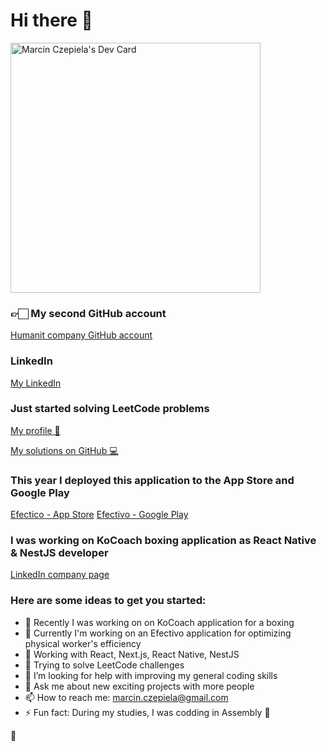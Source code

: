 # Hi there 👋

<a href="https://app.daily.dev/CzepiMM"><img src="https://api.daily.dev/devcards/c6fb039614804b759d0a9e197b10c33f.png?r=6f0" width="400" alt="Marcin Czepiela's Dev Card"/></a>

### 👉🏻 My second GitHub account
[Humanit company GitHub account](https://github.com/marcinczepielahumanit)

### LinkedIn
[My LinkedIn](https://www.linkedin.com/in/marcin-czepiela-9353ba198/)

### Just started solving LeetCode problems
[My profile 🥇](https://leetcode.com/CzepiMM/)

[My solutions on GitHub 💻](https://github.com/CzepiM200/algorithms-solving)

### This year I deployed this application to the App Store and Google Play
[Efectico - App Store](https://apps.apple.com/pl/app/efectivo/id6477161431)
[Efectivo - Google Play](https://play.google.com/store/apps/details?id=com.humanit.efectivo)

### I was working on KoCoach boxing application as React Native & NestJS developer
[LinkedIn company page](https://www.linkedin.com/company/kocoachits/)

### Here are some ideas to get you started:
- 🔭 Recently I was working on on KoCoach application for a boxing
- 🦾 Currently I'm working on an Efectivo application for optimizing physical worker's efficiency
- 🌱 Working with React, Next.js, React Native, NestJS
- 🥇 Trying to solve LeetCode challenges
- 🤔 I’m looking for help with improving my general coding skills
- 💬 Ask me about new exciting projects with more people 
- 📫 How to reach me: marcin.czepiela@gmail.com
- ⚡ Fun fact: During my studies, I was codding in Assembly 🤮

🤝

​
